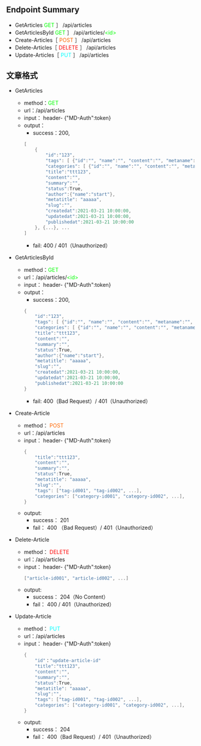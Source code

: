 ## Endpoint Summary
- GetArticles<font color=#00FF00> GET </font>］ /api/articles
- GetArticlesById<font color=#00FF00> GET </font>］ /api/articles/<font color=#00FF00>\<id\></font>
- Create-Articles［<font color=#FF6600> POST </font>］ /api/articles
- Delete-Articles［<font color=#FF0000> DELETE </font>］ /api/articles
- Update-Articles［<font color=#00FFFF> PUT </font>］ /api/articles


## 文章格式
- GetArticles
    - method：<font color=#00FF00>GET</font>
    - url：/api/articles
    - input： header- {"MD-Auth":token}
    - output：
        - success：200, 
        ```c
        [
            {
                "id":"123",
                "tags": [ {"id":"", "name":"", "content":"", "metaname":"", "slug":""}, ...],
                "categories": [ {"id":"", "name":"", "content":"", "metaname":"", "slug":"", "parentid":""}, ...],
                "title":"ttt123",
                "content":"",
                "summary":"",
                "status":True,
                "author":{"name":"start"},
                "metatitle": "aaaaa",
                "slug":"",
                "createdat":2021-03-21 10:00:00,
                "updatedat":2021-03-21 10:00:00,
                "publishedat":2021-03-21 10:00:00
            }, {...}, ...
        ]
        ```
        - fail: 400 / 401（Unauthorized）

- GetArticlesById
    - method：<font color=#00FF00>GET</font>
    - url：/api/articles/<font color=#00FF00>\<id\></font>
    - input： header- {"MD-Auth":token}
    - output：
        - success：200, 
        ```c
        {
            "id":"123",
            "tags": [ {"id":"", "name":"", "content":"", "metaname":"", "slug":""}, ...],
            "categories": [ {"id":"", "name":"", "content":"", "metaname":"", "slug":"", "parentid":""}, ...],
            "title":"ttt123",
            "content":"",
            "summary":"",
            "status":True,
            "author":{"name":"start"},
            "metatitle": "aaaaa",
            "slug":"",
            "createdat":2021-03-21 10:00:00,
            "updatedat":2021-03-21 10:00:00,
            "publishedat":2021-03-21 10:00:00
        }
        ```
        - fail: 400（Bad Request）/ 401（Unauthorized）

- Create-Article
    - method：<font color=#FF6600> POST </font>
    - url：/api/articles
    - input： header- {"MD-Auth":token}
        ```c
        {
            "title":"ttt123",
            "content":"",
            "summary":"",
            "status":True,
            "metatitle": "aaaaa",
            "slug":"",
            "tags": ["tag-id001", "tag-id002", ...],
            "categories": ["category-id001", "category-id002", ...],
        }
        ```
    - output: 
        - success： 201
        - fail： 400 （Bad Request）/ 401（Unauthorized）

- Delete-Article
    - method：<font color=#FF0000> DELETE </font>
    - url：/api/articles
    - input： header- {"MD-Auth":token}
        ```c
        ["article-id001", "article-id002", ...]
        ```
    - output: 
        - success： 204（No Content）
        - fail： 400 / 401（Unauthorized）

- Update-Article
    - method：<font color=#00FFFF> PUT </font>
    - url：/api/articles
    - input： header- {"MD-Auth":token}
        ```c
        {
            "id"："update-article-id"
            "title":"ttt123",
            "content":"",
            "summary":"",
            "status":True,
            "metatitle": "aaaaa",
            "slug":"",
            "tags": ["tag-id001", "tag-id002", ...],
            "categories": ["category-id001", "category-id002", ...],
        }
        ```
    - output: 
        - success： 204
        - fail： 400（Bad Request）/ 401（Unauthorized）


